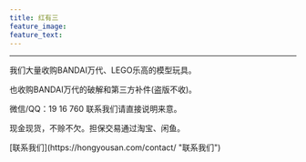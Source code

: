 ```yaml
---
title: 红有三
feature_image: 
feature_text:
---
```

<hr>
<p>我们大量收购BANDAI万代、LEGO乐高的模型玩具。</p>
<p>也收购BANDAI万代的破解和第三方补件(盗版不收)。</p>
<p>微信/QQ：19 16 760 联系我们请直接说明来意。</p>
<p>现金现货，不赊不欠。担保交易通过淘宝、闲鱼。</p>
[联系我们](https://hongyousan.com/contact/ "联系我们")
